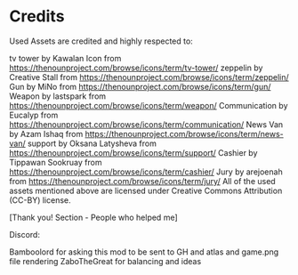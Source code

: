 # Credits

Used Assets are credited and highly respected to:

tv tower by Kawalan Icon from https://thenounproject.com/browse/icons/term/tv-tower/
zeppelin by Creative Stall from https://thenounproject.com/browse/icons/term/zeppelin/
Gun by MiNo from https://thenounproject.com/browse/icons/term/gun/
Weapon by lastspark from https://thenounproject.com/browse/icons/term/weapon/
Communication by Eucalyp from https://thenounproject.com/browse/icons/term/communication/
News Van by Azam Ishaq from https://thenounproject.com/browse/icons/term/news-van/
support by Oksana Latysheva from https://thenounproject.com/browse/icons/term/support/
Cashier by Tippawan Sookruay from https://thenounproject.com/browse/icons/term/cashier/
Jury by arejoenah from https://thenounproject.com/browse/icons/term/jury/
All of the used assets mentioned above are licensed under Creative Commons Attribution (CC-BY) license.

[Thank you! Section - People who helped me]

Discord:

Bamboolord for asking this mod to be sent to GH and atlas and game.png file rendering
ZaboTheGreat for balancing and ideas
